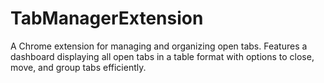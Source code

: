 # TabManagerExtension
A Chrome extension for managing and organizing open tabs. Features a dashboard displaying all open tabs in a table format with options to close, move, and group tabs efficiently.
